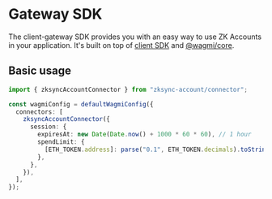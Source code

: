 # Gateway SDK

The client-gateway SDK provides you with an easy way to use ZK Accounts in your application.
It's built on top of [client SDK](../client/README.md) and [@wagmi/core](https://wagmi.sh/core/getting-started).

## Basic usage

```ts
import { zksyncAccountConnector } from "zksync-account/connector";

const wagmiConfig = defaultWagmiConfig({
  connectors: [
    zksyncAccountConnector({
      session: {
        expiresAt: new Date(Date.now() + 1000 * 60 * 60), // 1 hour
        spendLimit: {
          [ETH_TOKEN.address]: parse("0.1", ETH_TOKEN.decimals).toString(), // 0.1 ETH
        },
      },
    }),
  ],
});
```
